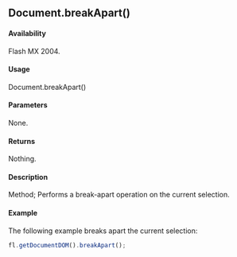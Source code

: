 ## Document.breakApart()

#### Availability

Flash MX 2004.

#### Usage

Document.breakApart()

#### Parameters

None.

#### Returns

Nothing.

#### Description

Method; Performs a break-apart operation on the current selection.

#### Example

The following example breaks apart the current selection:

```javascript
fl.getDocumentDOM().breakApart();
```
